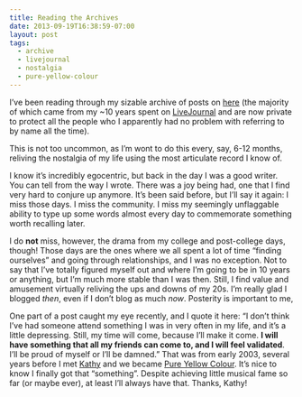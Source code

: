 ```yaml
---
title: Reading the Archives
date: 2013-09-19T16:38:59-07:00
layout: post
tags:
  - archive
  - livejournal
  - nostalgia
  - pure-yellow-colour
---
```

I&#8217;ve been reading through my sizable archive of posts on [here](https://blog.nebyoolae.com) (the majority of which came from my ~10 years spent on [LiveJournal](http://livejournal.com) and are now private to protect all the people who I apparently had no problem with referring to by name all the time).

This is not too uncommon, as I&#8217;m wont to do this every, say, 6-12 months, reliving the nostalgia of my life using the most articulate record I know of.

<!--more-->

I know it&#8217;s incredibly egocentric, but back in the day I was a good writer. You can tell from the way I wrote. There was a joy being had, one that I find very hard to conjure up anymore. It&#8217;s been said before, but I&#8217;ll say it again: I miss those days. I miss the community. I miss my seemingly unflaggable ability to type up some words almost every day to commemorate something worth recalling later.

I do **not** miss, however, the drama from my college and post-college days, though! Those days are the ones where we all spent a lot of time &#8220;finding ourselves&#8221; and going through relationships, and I was no exception. Not to say that I&#8217;ve totally figured myself out and where I&#8217;m going to be in 10 years or anything, but I&#8217;m much more stable than I was then. Still, I find value and amusement virtually reliving the ups and downs of my 20s. I&#8217;m really glad I blogged _then_, even if I don&#8217;t blog as much _now_. Posterity is important to me,

One part of a post caught my eye recently, and I quote it here: &#8220;I don’t think I’ve had someone attend something I was in very often in my life, and it’s a little depressing. Still, my time will come, because I’ll make it come. **I will have something that all my friends can come to, and I will feel validated**. I’ll be proud of myself or I’ll be damned.&#8221; That was from early 2003, several years before I met [Kathy](http://faintidea.net) and we became [Pure Yellow Colour](http://pyc.nebyoolae.com). It&#8217;s nice to know I finally got that &#8220;something&#8221;. Despite achieving little musical fame so far (or maybe ever), at least I&#8217;ll always have that. Thanks, Kathy!
